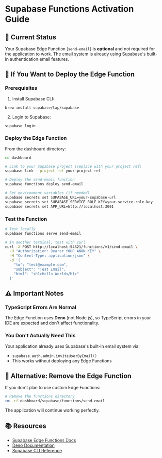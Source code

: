# Supabase Functions Activation Guide

## 📌 Current Status

Your Supabase Edge Function (`send-email`) is **optional** and not required for the application to work. The email system is already using Supabase's built-in authentication email features.

## 🚀 If You Want to Deploy the Edge Function

### Prerequisites
1. Install Supabase CLI:
```bash
brew install supabase/tap/supabase
```

2. Login to Supabase:
```bash
supabase login
```

### Deploy the Edge Function

From the dashboard directory:

```bash
cd dashboard

# Link to your Supabase project (replace with your project ref)
supabase link --project-ref your-project-ref

# Deploy the send-email function
supabase functions deploy send-email

# Set environment variables (if needed)
supabase secrets set SUPABASE_URL=your-supabase-url
supabase secrets set SUPABASE_SERVICE_ROLE_KEY=your-service-role-key
supabase secrets set APP_URL=http://localhost:3001
```

### Test the Function

```bash
# Test locally
supabase functions serve send-email

# In another terminal, test with curl
curl -X POST http://localhost:54321/functions/v1/send-email \
  -H "Authorization: Bearer YOUR_ANON_KEY" \
  -H "Content-Type: application/json" \
  -d '{
    "to": "test@example.com",
    "subject": "Test Email",
    "html": "<h1>Hello World</h1>"
  }'
```

## ⚠️ Important Notes

### TypeScript Errors Are Normal
The Edge Function uses **Deno** (not Node.js), so TypeScript errors in your IDE are expected and don't affect functionality.

### You Don't Actually Need This
Your application already uses Supabase's built-in email system via:
- `supabase.auth.admin.inviteUserByEmail()` 
- This works without deploying any Edge Functions

## 🔧 Alternative: Remove the Edge Function

If you don't plan to use custom Edge Functions:

```bash
# Remove the functions directory
rm -rf dashboard/supabase/functions/send-email
```

The application will continue working perfectly.

## 📚 Resources

- [Supabase Edge Functions Docs](https://supabase.com/docs/guides/functions)
- [Deno Documentation](https://deno.land/manual)
- [Supabase CLI Reference](https://supabase.com/docs/reference/cli)
